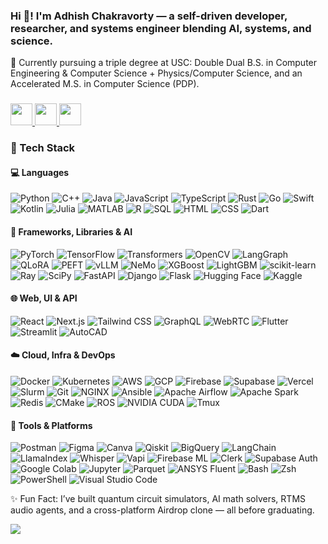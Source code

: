 <!--## Hi there 👋

**NxtGenLegend/NxtGenLegend** is a ✨ _special_ ✨ repository because its `README.md` (this file) appears on your GitHub profile.

Here are some ideas to get you started:

- 🔭 I’m currently working on ...
- 🌱 I’m currently learning ...
- 👯 I’m looking to collaborate on ...
- 🤔 I’m looking for help with ...
- 💬 Ask me about ...
- 📫 How to reach me: ...
- 😄 Pronouns: ...
- ⚡ Fun fact: ...
-->
<h3 align="left">Hi 👋! I'm Adhish Chakravorty — a self-driven developer, researcher, and systems engineer blending AI, systems, and science.</h3>

<p align="left">🧠 Currently pursuing a triple degree at USC: Double Dual B.S. in Computer Engineering & Computer Science + Physics/Computer Science, and an Accelerated M.S. in Computer Science (PDP).</p>

###

<div align="left">
  <a href="mailto:adhishch@usc.edu" target="_blank">
    <img src="https://img.shields.io/static/v1?message=Gmail&logo=gmail&label=&color=D14836&logoColor=white&labelColor=&style=for-the-badge" height="35" />
  </a>
  <a href="https://www.linkedin.com/in/adhish-chakravorty/" target="_blank">
    <img src="https://img.shields.io/static/v1?message=LinkedIn&logo=linkedin&label=&color=0077B5&logoColor=white&labelColor=&style=for-the-badge" height="35" />
  </a>
  <a href="https://github.com/NxtGenLegend" target="_blank">
    <img src="https://img.shields.io/static/v1?message=GitHub&logo=github&label=&color=333&logoColor=white&labelColor=&style=for-the-badge" height="35" />
  </a>
</div>

###
<!--
<div align="center">
  <img src="https://github-readme-stats.vercel.app/api?username=NxtGenLegend&show_icons=true&theme=radical" height="150" />
  <img src="https://streak-stats.demolab.com?user=NxtGenLegend&theme=radical" height="150" />
  <img src="https://github-readme-stats.vercel.app/api/top-langs/?username=NxtGenLegend&layout=compact&theme=radical" height="150" />
</div>
-->
###
### 🚀 Tech Stack

#### 💻 Languages  
![Python](https://img.shields.io/badge/-Python-3776AB?style=flat&logo=python&logoColor=white)
![C++](https://img.shields.io/badge/-C++-00599C?style=flat&logo=c%2B%2B&logoColor=white)
![Java](https://img.shields.io/badge/-Java-007396?style=flat&logo=java&logoColor=white)
![JavaScript](https://img.shields.io/badge/-JavaScript-F7DF1E?style=flat&logo=javascript&logoColor=black)
![TypeScript](https://img.shields.io/badge/-TypeScript-3178C6?style=flat&logo=typescript&logoColor=white)
![Rust](https://img.shields.io/badge/-Rust-000000?style=flat&logo=rust&logoColor=white)
![Go](https://img.shields.io/badge/-Go-00ADD8?style=flat&logo=go&logoColor=white)
![Swift](https://img.shields.io/badge/-Swift-FA7343?style=flat&logo=swift&logoColor=white)
![Kotlin](https://img.shields.io/badge/-Kotlin-7F52FF?style=flat&logo=kotlin&logoColor=white)
![Julia](https://img.shields.io/badge/-Julia-9558B2?style=flat&logo=julia&logoColor=white)
![MATLAB](https://img.shields.io/badge/-MATLAB-0076A8?style=flat)
![R](https://img.shields.io/badge/-R-276DC3?style=flat&logo=r&logoColor=white)
![SQL](https://img.shields.io/badge/-SQL-4479A1?style=flat&logo=postgresql&logoColor=white)
![HTML](https://img.shields.io/badge/-HTML5-E34F26?style=flat&logo=html5&logoColor=white)
![CSS](https://img.shields.io/badge/-CSS3-1572B6?style=flat&logo=css3&logoColor=white)
![Dart](https://img.shields.io/badge/-Dart-0175C2?style=flat&logo=dart&logoColor=white)

#### 🧠 Frameworks, Libraries & AI  
![PyTorch](https://img.shields.io/badge/-PyTorch-EE4C2C?style=flat&logo=pytorch&logoColor=white)
![TensorFlow](https://img.shields.io/badge/-TensorFlow-FF6F00?style=flat&logo=tensorflow&logoColor=white)
![Transformers](https://img.shields.io/badge/-Transformers-0055FF?style=flat&logo=huggingface&logoColor=white)
![OpenCV](https://img.shields.io/badge/-OpenCV-5C3EE8?style=flat&logo=opencv&logoColor=white)
![LangGraph](https://img.shields.io/badge/-LangGraph-000000?style=flat)
![QLoRA](https://img.shields.io/badge/-QLoRA-2C2C2C?style=flat)
![PEFT](https://img.shields.io/badge/-PEFT-1188CC?style=flat)
![vLLM](https://img.shields.io/badge/-vLLM-202020?style=flat)
![NeMo](https://img.shields.io/badge/-NeMoSkills-0D1117?style=flat)
![XGBoost](https://img.shields.io/badge/-XGBoost-DA5345?style=flat)
![LightGBM](https://img.shields.io/badge/-LightGBM-9ACD32?style=flat)
![scikit-learn](https://img.shields.io/badge/-Scikit--Learn-F7931E?style=flat&logo=scikitlearn&logoColor=white)
![Ray](https://img.shields.io/badge/-Ray-4B8BBE?style=flat)
![SciPy](https://img.shields.io/badge/-SciPy-8CAAE6?style=flat)
![FastAPI](https://img.shields.io/badge/-FastAPI-009688?style=flat&logo=fastapi&logoColor=white)
![Django](https://img.shields.io/badge/-Django-092E20?style=flat&logo=django&logoColor=white)
![Flask](https://img.shields.io/badge/-Flask-000000?style=flat&logo=flask&logoColor=white)
![Hugging Face](https://img.shields.io/badge/-Hugging%20Face-FFD21F?style=flat&logo=huggingface&logoColor=black)
![Kaggle](https://img.shields.io/badge/-Kaggle-20BEFF?style=flat&logo=kaggle&logoColor=white)

#### 🌐 Web, UI & API  
![React](https://img.shields.io/badge/-React-20232A?style=flat&logo=react&logoColor=61DAFB)
![Next.js](https://img.shields.io/badge/-Next.js-000000?style=flat&logo=nextdotjs&logoColor=white)
![Tailwind CSS](https://img.shields.io/badge/-TailwindCSS-38B2AC?style=flat&logo=tailwind-css&logoColor=white)
![GraphQL](https://img.shields.io/badge/-GraphQL-E10098?style=flat&logo=graphql&logoColor=white)
![WebRTC](https://img.shields.io/badge/-WebRTC-333333?style=flat)
![Flutter](https://img.shields.io/badge/-Flutter-02569B?style=flat&logo=flutter&logoColor=white)
![Streamlit](https://img.shields.io/badge/-Streamlit-FF4B4B?style=flat&logo=streamlit&logoColor=white)
![AutoCAD](https://img.shields.io/badge/-AutoCAD-E1222E?style=flat&logo=autodesk&logoColor=white)

#### ☁️ Cloud, Infra & DevOps  
![Docker](https://img.shields.io/badge/-Docker-2496ED?style=flat&logo=docker&logoColor=white)
![Kubernetes](https://img.shields.io/badge/-Kubernetes-326CE5?style=flat&logo=kubernetes&logoColor=white)
![AWS](https://img.shields.io/badge/-AWS-232F3E?style=flat&logo=amazonaws&logoColor=white)
![GCP](https://img.shields.io/badge/-GCP-4285F4?style=flat&logo=googlecloud&logoColor=white)
![Firebase](https://img.shields.io/badge/-Firebase-FFCA28?style=flat&logo=firebase&logoColor=white)
![Supabase](https://img.shields.io/badge/-Supabase-3ECF8E?style=flat&logo=supabase&logoColor=white)
![Vercel](https://img.shields.io/badge/-Vercel-000000?style=flat&logo=vercel&logoColor=white)
![Slurm](https://img.shields.io/badge/-Slurm-008B8B?style=flat)
![Git](https://img.shields.io/badge/-Git-F05032?style=flat&logo=git&logoColor=white)
![NGINX](https://img.shields.io/badge/-NGINX-009639?style=flat&logo=nginx&logoColor=white)
![Ansible](https://img.shields.io/badge/-Ansible-000000?style=flat&logo=ansible&logoColor=white)
![Apache Airflow](https://img.shields.io/badge/-Airflow-017CEE?style=flat&logo=apacheairflow&logoColor=white)
![Apache Spark](https://img.shields.io/badge/-Apache%20Spark-E25A1C?style=flat&logo=apachespark&logoColor=white)
![Redis](https://img.shields.io/badge/-Redis-DC382D?style=flat&logo=redis&logoColor=white)
![CMake](https://img.shields.io/badge/-CMake-F34B7D?style=flat&logo=cmake&logoColor=white)
![ROS](https://img.shields.io/badge/-ROS-22314E?style=flat&logo=ros&logoColor=white)
![NVIDIA CUDA](https://img.shields.io/badge/-CUDA-76B900?style=flat&logo=nvidia&logoColor=white)
![Tmux](https://img.shields.io/badge/-tmux-1BB91F?style=flat)

#### 🧪 Tools & Platforms  
![Postman](https://img.shields.io/badge/-Postman-FF6C37?style=flat&logo=postman&logoColor=white)
![Figma](https://img.shields.io/badge/-Figma-F24E1E?style=flat&logo=figma&logoColor=white)
![Canva](https://img.shields.io/badge/-Canva-00C4CC?style=flat&logo=canva&logoColor=white)
![Qiskit](https://img.shields.io/badge/-Qiskit-6929C4?style=flat&logo=ibm&logoColor=white)
![BigQuery](https://img.shields.io/badge/-BigQuery-4285F4?style=flat&logo=google&logoColor=white)
![LangChain](https://img.shields.io/badge/-LangChain-000000?style=flat&logo=chainlink&logoColor=white)
![LlamaIndex](https://img.shields.io/badge/-LlamaIndex-3949AB?style=flat)
![Whisper](https://img.shields.io/badge/-Whisper-4B4B4B?style=flat)
![Vapi](https://img.shields.io/badge/-Vapi-202020?style=flat)
![Firebase ML](https://img.shields.io/badge/-Firebase%20ML-FFCA28?style=flat&logo=firebase&logoColor=black)
![Clerk](https://img.shields.io/badge/-Clerk-4A00E0?style=flat)
![Supabase Auth](https://img.shields.io/badge/-Supabase%20Auth-3ECF8E?style=flat&logo=supabase&logoColor=white)
![Google Colab](https://img.shields.io/badge/-Colab-F9AB00?style=flat&logo=googlecolab&logoColor=white)
![Jupyter](https://img.shields.io/badge/-Jupyter-F37626?style=flat&logo=jupyter&logoColor=white)
![Parquet](https://img.shields.io/badge/-Parquet-2560E0?style=flat&logo=apachespark&logoColor=white)
![ANSYS Fluent](https://img.shields.io/badge/-ANSYS%20Fluent-FDCC00?style=flat&logo=ansys&logoColor=black)
![Bash](https://img.shields.io/badge/-Bash-4EAA25?style=flat&logo=gnubash&logoColor=white)
![Zsh](https://img.shields.io/badge/-Zsh-000000?style=flat&logo=gnu&logoColor=white)
![PowerShell](https://img.shields.io/badge/-PowerShell-5391FE?style=flat&logo=powershell&logoColor=white)
![Visual Studio Code](https://img.shields.io/badge/-VS%20Code-007ACC?style=flat&logo=visualstudiocode&logoColor=white)


<p align="left">
✨ Fun Fact: I’ve built quantum circuit simulators, AI math solvers, RTMS audio agents, and a cross-platform Airdrop clone — all before graduating.
</p>

[![](https://visitcount.itsvg.in/api?id=NxtGenLegend&icon=0&color=0)](https://visitcount.itsvg.in)
